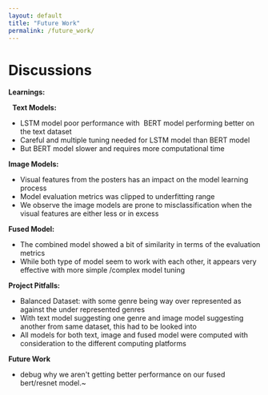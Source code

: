 ```yaml
---
layout: default
title: "Future Work"
permalink: /future_work/
---
```


# Discussions

__Learnings:__

 
__Text Models:__  

- LSTM model poor performance with  BERT model performing better on the text dataset  
- Careful and multiple tuning needed for LSTM model than BERT model  
- But BERT model slower and requires more computational time    

__Image Models:__  

- Visual features from the posters has an impact on the model learning process  
- Model evaluation metrics was clipped to underfitting range  
- We observe the image models are prone to misclassification when the visual features are either less or in excess 

__Fused Model:__  

- The combined model showed a bit of similarity in terms of the evaluation metrics  
- While both type of model seem to work with each other, it appears very effective with more simple /complex model tuning     

__Project Pitfalls:__  

- Balanced Dataset: with some genre being way over represented as against the under represented genres   
- With text model suggesting one genre and image model suggesting another from same dataset, this had to be looked into  
- All models for both text, image and fused model were computed with consideration to the different computing platforms 

__Future Work__

- debug why we aren't getting better performance on our fused bert/resnet model.~
